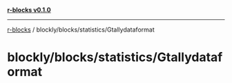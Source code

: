 [**r-blocks v0.1.0**](../../../../README.md)

***

[r-blocks](../../../../modules.md) / blockly/blocks/statistics/Gtallydataformat

# blockly/blocks/statistics/Gtallydataformat
